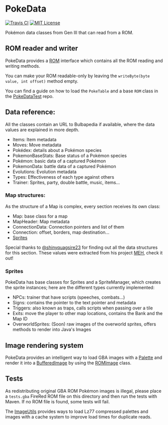 # PokeData
[![Travis CI](https://travis-ci.org/hugmanrique/PokeData.svg?branch=master)](https://travis-ci.org/hugmanrique/PokeData/) [![MIT License](https://img.shields.io/badge/license-MIT-blue.svg)](LICENSE)

Pokémon data classes from Gen III that can read from a ROM.

## ROM reader and writer
PokeData provides a [ROM](src/main/java/me/hugmanrique/pokedata/utils/ROM.java) interface which contains all the ROM reading and writing methods.

You can make your ROM readable-only by leaving the `writeByte(byte value, int offset)` method empty.

You can find a guide on how to load the `PokeTable` and a base `ROM` class in the [PokeDataTest](https://github.com/hugmanrique/PokeDataTest) repo.

## Data reference:
All the classes contain an URL to Bulbapedia if available, where the data values are explained in more depth.

- Items: Item metadata
- Moves: Move metadata
- Pokédex: details about a Pokémon species
- PokemonBaseStats: Base status of a Pokémon species
- Pokémon: basic data of a captured Pokémon
- PokemonData: battle data of a captured Pokémon
- Evolutions: Evolution metadata
- Types: Effectiveness of each type against others
- Trainer: Sprites, party, double battle, music, items...

### Map structures:
As the structure of a Map is complex, every section receives its own class:

- Map: base class for a map
- MapHeader: Map metadata
- ConnectionData: Connection pointers and list of them
- Connection: offset, borders, map destination...
- [Sprites](#sprites)

Special thanks to [@shinyquagsire23](https://github.com/shinyquagsire23/) for finding out all the data structures for this section.
These values were extracted from his project [MEH](https://github.com/shinyquagsire23/MEH), check it out!

### Sprites
PokeData has base classes for Sprites and a SpriteManager, which creates the sprite instances; here are the different types currently implemented:

- NPCs: trainer that have scripts (speeches, combats...)
- Signs: contains the pointer to the text pointer and metadata
- Triggers: also known as traps, calls scripts when passing over a tile
- Exits: move the player to other map locations, contains the Bank and the Map ID
- OverworldSprites: (Soon) raw images of the overworld sprites, offers methods to render into Java's Images

## Image rendering system
PokeData provides an intelligent way to load GBA images with a [Palette](src/main/java/me/hugmanrique/pokedata/graphics/Palette.java) and render it into a [BufferedImage](https://docs.oracle.com/javase/8/docs/api/java/awt/image/BufferedImage.html) by using the [ROMImage](src/main/java/me/hugmanrique/pokedata/graphics/ROMImage.java) class.

## Tests
As redistributing original GBA ROM Pokémon images is illegal, please place a `tests.gba` FireRed ROM file on this directory and then run the tests with Maven. If no ROM file is found, some tests will fail.

The [ImageUtils](src/main/java/me/hugmanrique/pokedata/utils/ImageUtils.java) provides ways to load Lz77 compressed palettes and images with a cache system to improve load times for duplicate reads.